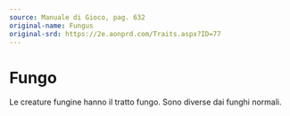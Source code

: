 ```yaml
---
source: Manuale di Gioco, pag. 632
original-name: Fungus
original-srd: https://2e.aonprd.com/Traits.aspx?ID=77
---
```


# Fungo

Le creature fungine hanno il tratto fungo. Sono diverse dai funghi normali.
